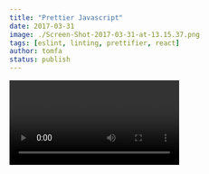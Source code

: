 ```yaml
---
title: "Prettier Javascript"
date: 2017-03-31
image: ./Screen-Shot-2017-03-31-at-13.15.37.png
tags: [eslint, linting, prettifier, react]
author: tomfa
status: publish
---
```


<Video url="https://www.youtube.com/watch?v=hkfBvpEfWdA" /> 

_A side note: [A-Prettier-Formatter](http://jlongster.com/A-Prettier-Formatter) should be read. And if you're using Javascript, [Prettier](https://github.com/prettier/prettier) should be tested (especially if you're using JSX)._

While ESLint eliminated the need for people to talk about code conventions, Prettier can eliminate the need for people to think about code formatting. 

**10 000 thumbs up! I will never work for a company without autoformatting again.**
